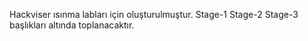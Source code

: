 Hackviser ısınma labları için oluşturulmuştur.
Stage-1
Stage-2
Stage-3
başlıkları altında toplanacaktır.
